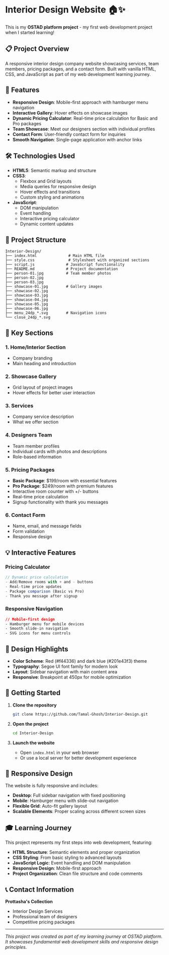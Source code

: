 # Interior Design Website 🏠✨

This is my **OSTAD platform project** - my first web development project when I started learning!

## 📋 Project Overview

A responsive interior design company website showcasing services, team members, pricing packages, and a contact form. Built with vanilla HTML, CSS, and JavaScript as part of my web development learning journey.

## 🌟 Features

- **Responsive Design**: Mobile-first approach with hamburger menu navigation
- **Interactive Gallery**: Hover effects on showcase images
- **Dynamic Pricing Calculator**: Real-time price calculation for Basic and Pro packages
- **Team Showcase**: Meet our designers section with individual profiles
- **Contact Form**: User-friendly contact form for inquiries
- **Smooth Navigation**: Single-page application with anchor links

## 🛠️ Technologies Used

- **HTML5**: Semantic markup and structure
- **CSS3**: 
  - Flexbox and Grid layouts
  - Media queries for responsive design
  - Hover effects and transitions
  - Custom styling and animations
- **JavaScript**: 
  - DOM manipulation
  - Event handling
  - Interactive pricing calculator
  - Dynamic content updates

## 📁 Project Structure

```
Interior-Design/
├── index.html              # Main HTML file
├── style.css               # Stylesheet with organized sections
├── script.js              # JavaScript functionality
├── README.md              # Project documentation
├── person-01.jpg          # Team member photos
├── person-02.jpg
├── person-03.jpg
├── showcase-01.jpg        # Gallery images
├── showcase-02.jpg
├── showcase-03.jpg
├── showcase-04.jpg
├── showcase-05.jpg
├── showcase-06.jpg
├── menu_24dp_*.svg        # Navigation icons
└── close_24dp_*.svg
```

## 🎯 Key Sections

### 1. **Home/Interior Section**
- Company branding
- Main heading and introduction

### 2. **Showcase Gallery**
- Grid layout of project images
- Hover effects for better user interaction

### 3. **Services**
- Company service description
- What we offer section

### 4. **Designers Team**
- Team member profiles
- Individual cards with photos and descriptions
- Role-based information

### 5. **Pricing Packages**
- **Basic Package**: $199/room with essential features
- **Pro Package**: $249/room with premium features
- Interactive room counter with +/- buttons
- Real-time price calculation
- Signup functionality with thank you messages

### 6. **Contact Form**
- Name, email, and message fields
- Form validation
- Responsive design

## 💡 Interactive Features

### Pricing Calculator
```javascript
// Dynamic price calculation
- Add/Remove rooms with + and - buttons
- Real-time price updates
- Package comparison (Basic vs Pro)
- Thank you message after signup
```

### Responsive Navigation
```css
// Mobile-first design
- Hamburger menu for mobile devices
- Smooth slide-in navigation
- SVG icons for menu controls
```

## 🎨 Design Highlights

- **Color Scheme**: Red (#f44336) and dark blue (#201e43f3) theme
- **Typography**: Segoe UI font family for modern look
- **Layout**: Sidebar navigation with main content area
- **Responsive**: Breakpoint at 450px for mobile optimization

## 🚀 Getting Started

1. **Clone the repository**
   ```bash
   git clone https://github.com/Tamal-Ghosh/Interior-Design.git
   ```

2. **Open the project**
   ```bash
   cd Interior-Design
   ```

3. **Launch the website**
   - Open `index.html` in your web browser
   - Or use a local server for better development experience

## 📱 Responsive Design

The website is fully responsive and includes:
- **Desktop**: Full sidebar navigation with fixed positioning
- **Mobile**: Hamburger menu with slide-out navigation
- **Flexible Grid**: Auto-fit gallery layout
- **Scalable Elements**: Proper scaling across different screen sizes

## 🎓 Learning Journey

This project represents my first steps into web development, featuring:
- **HTML Structure**: Semantic elements and proper organization
- **CSS Styling**: From basic styling to advanced layouts
- **JavaScript Logic**: Event handling and DOM manipulation
- **Responsive Design**: Mobile-first approach
- **Project Organization**: Clean file structure and code comments

## 📞 Contact Information

**Prottasha's Collection**
- Interior Design Services
- Professional team of designers
- Competitive pricing packages

---

*This project was created as part of my learning journey at OSTAD platform. It showcases fundamental web development skills and responsive design principles.*